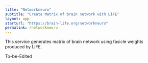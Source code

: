 ```yaml
---
title: "Networkneuro"
subtitle: "Create Matrix of brain network with LiFE"
layout: app
starturl: "https://brain-life.org/networkneuro"
permalink: /networkneuro
---
```


This service generates matrix of brain network using fasicle weights produced by LiFE.

To-be-Edited

